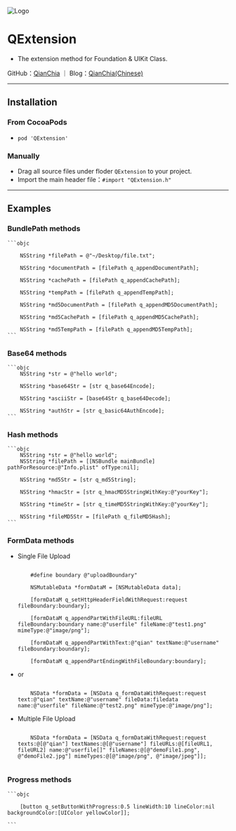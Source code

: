 ![Logo](https://avatars3.githubusercontent.com/u/13508076?v=3&s=460)
# QExtension

- The extension method for Foundation & UIKit Class.

GitHub：[QianChia](https://github.com/QianChia) ｜ Blog：[QianChia(Chinese)](http://www.cnblogs.com/QianChia)

---
## Installation

### From CocoaPods

- `pod 'QExtension'`

### Manually
- Drag all source files under floder `QExtension` to your project.
- Import the main header file：`#import "QExtension.h"`

---
## Examples

### BundlePath methods

	```objc
	
		NSString *filePath = @"~/Desktop/file.txt";
    
		NSString *documentPath = [filePath q_appendDocumentPath];
   	
		NSString *cachePath = [filePath q_appendCachePath];
    	
		NSString *tempPath = [filePath q_appendTempPath];
   	
		NSString *md5DocumentPath = [filePath q_appendMD5DocumentPath];
   	
		NSString *md5CachePath = [filePath q_appendMD5CachePath];
    	
		NSString *md5TempPath = [filePath q_appendMD5TempPath];
	```
### Base64 methods 

	```objc
  		NSString *str = @"hello world";
    
    	NSString *base64Str = [str q_base64Encode];
   	
    	NSString *asciiStr = [base64Str q_base64Decode];
   	
    	NSString *authStr = [str q_basic64AuthEncode];
	```
### Hash methods 

	```objc
    	NSString *str = @"hello world";
    	NSString *filePath = [[NSBundle mainBundle] pathForResource:@"Info.plist" ofType:nil];
    
    	NSString *md5Str = [str q_md5String];
  	
    	NSString *hmacStr = [str q_hmacMD5StringWithKey:@"yourKey"];
   	
    	NSString *timeStr = [str q_timeMD5StringWithKey:@"yourKey"];
    	
    	NSString *fileMD5Str = [filePath q_fileMD5Hash];
	```
### FormData methods

- Single File Upload

	```objc
	
        #define boundary @"uploadBoundary"
        
        NSMutableData *formDataM = [NSMutableData data];
        
        [formDataM q_setHttpHeaderFieldWithRequest:request fileBoundary:boundary];
        
        [formDataM q_appendPartWithFileURL:fileURL fileBoundary:boundary name:@"userfile" fileName:@"test1.png" mimeType:@"image/png"];
        
        [formDataM q_appendPartWithText:@"qian" textName:@"username" fileBoundary:boundary];
        
        [formDataM q_appendPartEndingWithFileBoundary:boundary];
    
	```	
- or
			
	```objc
	
		NSData *formData = [NSData q_formDataWithRequest:request text:@"qian" textName:@"username" fileData:filedata name:@"userfile" fileName:@"test2.png" mimeType:@"image/png"];
	
	```
- Multiple File Upload

	```objc
	
    	NSData *formData = [NSData q_formDataWithRequest:request texts:@[@"qian"] textNames:@[@"username"] fileURLs:@[fileURL1, fileURL2] name:@"userfile[]" fileNames:@[@"demoFile1.png", @"demoFile2.jpg"] mimeTypes:@[@"image/png", @"image/jpeg"]];
    	
	``` 
	
### Progress methods

	```objc

		[button q_setButtonWithProgress:0.5 lineWidth:10 lineColor:nil backgroundColor:[UIColor yellowColor]];	
	
	```
